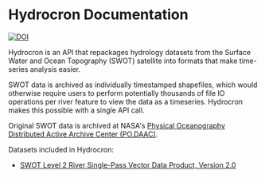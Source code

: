 # Hydrocron Documentation

[![DOI](https://zenodo.org/badge/DOI/10.5281/zenodo.11176233.svg)](https://doi.org/10.5281/zenodo.11176233)

Hydrocron is an API that repackages hydrology datasets from the Surface Water and Ocean Topography (SWOT) satellite into formats that make time-series analysis easier.

SWOT data is archived as individually timestamped shapefiles, which would otherwise require users to perform potentially thousands of file IO operations per river feature to view the data as a timeseries. Hydrocron makes this possible with a single API call.

Original SWOT data is archived at NASA's [Physical Oceanography Distributed Active Archive Center (PO.DAAC)](https://podaac.jpl.nasa.gov/SWOT).

Datasets included in Hydrocron:

- [SWOT Level 2 River Single-Pass Vector Data Product, Version 2.0](https://podaac.jpl.nasa.gov/dataset/SWOT_L2_HR_RiverSP_2.0)
